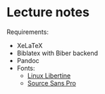 # Lecture notes

Requirements:
- XeLaTeX
- Biblatex with Biber backend
- Pandoc
- Fonts:
    - [Linux Libertine](http://www.linuxlibertine.org/)
    - [Source Sans Pro](https://www.google.com/fonts/specimen/Source+Sans+Pro)
